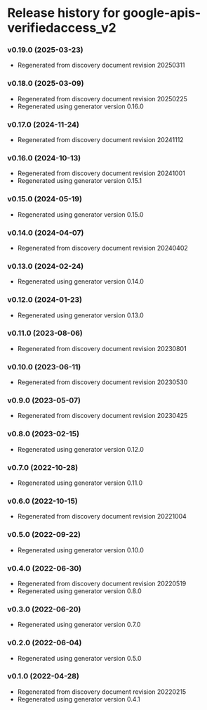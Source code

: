 # Release history for google-apis-verifiedaccess_v2

### v0.19.0 (2025-03-23)

* Regenerated from discovery document revision 20250311

### v0.18.0 (2025-03-09)

* Regenerated from discovery document revision 20250225
* Regenerated using generator version 0.16.0

### v0.17.0 (2024-11-24)

* Regenerated from discovery document revision 20241112

### v0.16.0 (2024-10-13)

* Regenerated from discovery document revision 20241001
* Regenerated using generator version 0.15.1

### v0.15.0 (2024-05-19)

* Regenerated using generator version 0.15.0

### v0.14.0 (2024-04-07)

* Regenerated from discovery document revision 20240402

### v0.13.0 (2024-02-24)

* Regenerated using generator version 0.14.0

### v0.12.0 (2024-01-23)

* Regenerated using generator version 0.13.0

### v0.11.0 (2023-08-06)

* Regenerated from discovery document revision 20230801

### v0.10.0 (2023-06-11)

* Regenerated from discovery document revision 20230530

### v0.9.0 (2023-05-07)

* Regenerated from discovery document revision 20230425

### v0.8.0 (2023-02-15)

* Regenerated using generator version 0.12.0

### v0.7.0 (2022-10-28)

* Regenerated using generator version 0.11.0

### v0.6.0 (2022-10-15)

* Regenerated from discovery document revision 20221004

### v0.5.0 (2022-09-22)

* Regenerated using generator version 0.10.0

### v0.4.0 (2022-06-30)

* Regenerated from discovery document revision 20220519
* Regenerated using generator version 0.8.0

### v0.3.0 (2022-06-20)

* Regenerated using generator version 0.7.0

### v0.2.0 (2022-06-04)

* Regenerated using generator version 0.5.0

### v0.1.0 (2022-04-28)

* Regenerated from discovery document revision 20220215
* Regenerated using generator version 0.4.1

